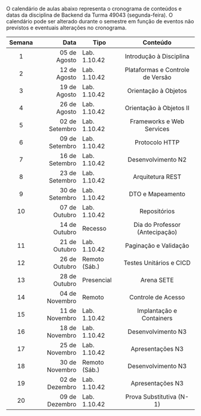 O calendário de aulas abaixo representa o cronograma de conteúdos e datas da disciplina de Backend da Turma 49043 (segunda-feira). O calendário pode ser alterado durante o semestre em função de eventos não previstos e eventuais alterações no cronograma.

|Semana|Data|Tipo|Conteúdo|
|:---:|---:|---|:---:|
|1|05 de Agosto|Lab. 1.10.42|Introdução à Disciplina|
|2|12 de Agosto|Lab. 1.10.42|Plataformas e Controle de Versão|
|3|19 de Agosto|Lab. 1.10.42|Orientação à Objetos|
|4|26 de Agosto|Lab. 1.10.42|Orientação à Objetos II|
|5|02 de Setembro|Lab. 1.10.42|Frameworks e Web Services|
|6|09 de Setembro|Lab. 1.10.42|Protocolo HTTP|
|7|16 de Setembro|Lab. 1.10.42|Desenvolvimento N2|
|8|23 de Setembro|Lab. 1.10.42|Arquitetura REST|
|9|30 de Setembro|Lab. 1.10.42|DTO e Mapeamento|
|10|07 de Outubro|Lab. 1.10.42|Repositórios|
||14 de Outubro|Recesso|Dia do Professor (Antecipação)|
|11|21 de Outubro|Lab. 1.10.42|Paginação e Validação|
|12|26 de Outubro|Remoto (Sáb.)|Testes Unitários e CICD|
|13|28 de Outubro|Presencial|Arena SETE|
|14|04 de Novembro|Remoto|Controle de Acesso|
|15|11 de Novembro|Lab. 1.10.42|Implantação e Containers|
|16|18 de Novembro|Lab. 1.10.42|Desenvolvimento N3|
|17|25 de Novembro|Lab. 1.10.42|Apresentações N3|
|18|30 de Novembro|Remoto (Sáb.)|Desenvolvimento N3|
|19|02 de Dezembro|Lab. 1.10.42|Apresentações N3|
|20|09 de Dezembro|Lab. 1.10.42|Prova Substitutiva (N-1)|